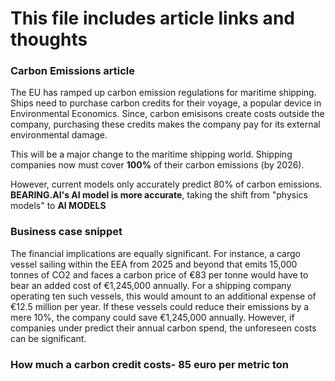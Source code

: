 # This file includes article links and thoughts

### Carbon Emissions article

The EU has ramped up carbon emission regulations for maritime shipping. Ships need to purchase carbon credits for their voyage, a popular device in Environmental Economics. Since, carbon emisisons create costs outside the company, purchasing these credits makes the company pay for its external environmental damage. 

This will be a major change to the maritime shipping world. Shipping companies now must cover **100%** of their carbon emissions (by 2026).

However, current models only accurately predict 80% of carbon emissions. **BEARING.AI's AI model is more accurate**, taking the shift from "physics models" to **AI MODELS**


### Business case snippet

The financial implications are equally significant. For instance, a cargo vessel sailing within the EEA from 2025 and beyond that emits 15,000 tonnes of CO2 and faces a carbon price of €83 per tonne would have to bear an added cost of €1,245,000 annually. For a shipping company operating ten such vessels, this would amount to an additional expense of €12.5 million per year.
If these vessels could reduce their emissions by a mere 10%, the company could save €1,245,000 annually. However, if companies under predict their annual carbon spend, the unforeseen costs can be significant.

### How much a carbon credit costs- 85 euro per metric ton

